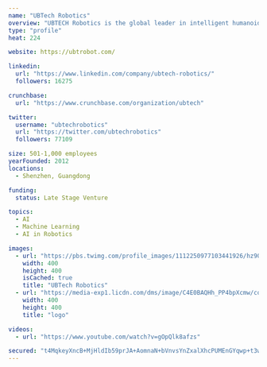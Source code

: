 ```yaml
---
name: "UBTech Robotics"
overview: "UBTECH Robotics is the global leader in intelligent humanoid robots. The company’s interactive robots serve the public, accelerate STEM education for children and assist &amp; entertain in the home. Integrating UBTECH robots into our daily lives enhances how we live, work, learn, and play. To be part of the UBTECH robot generation, visit www.ubtrobot.com and follow UBTECH Robotics on Facebook, Twitter, Instagram, and YouTube."
type: "profile"
heat: 224

website: https://ubtrobot.com/

linkedin:
  url: "https://www.linkedin.com/company/ubtech-robotics/"
  followers: 16275

crunchbase:
  url: "https://www.crunchbase.com/organization/ubtech"

twitter:
  username: "ubtechrobotics"
  url: "https://twitter.com/ubtechrobotics"
  followers: 77109

size: 501-1,000 employees
yearFounded: 2012
locations:
  - Shenzhen, Guangdong

funding:
  status: Late Stage Venture

topics:
  - AI
  - Machine Learning
  - AI in Robotics

images:
  - url: "https://pbs.twimg.com/profile_images/1112250977103441926/hz90Ld4q_400x400.png"
    width: 400
    height: 400
    isCached: true
    title: "UBTech Robotics"
  - url: "https://media-exp1.licdn.com/dms/image/C4E0BAQHh_PP4bpXcmw/company-logo_200_200/0?e=1594857600&v=beta&t=tSlz81LKeil-9jIvrcwGOWw_jZaH_bap7tZRkqHrI4E"
    width: 400
    height: 400
    title: "logo"

videos:
  - url: "https://www.youtube.com/watch?v=gOpQlk8afzs"

secured: "t4MqkeyXncB+MjHldIb59prJA+AomnaN+bVnvsYnZxalXhcPUMEnGYqwp+t3wYVLxI7SQkucP3C4AWVEQ8m+tPmy0UoUjt+fRsZCXbTHtHoyWcyOogmQ179A661WVq5fMxHDs4zNLJZc5g0tKXsY77L1qERpmzkh0aNORMBMm0dREjAOQsN90y9OrOz7taRMv4DEPOBPPRpOby3nSVAZP8qY+FFMhk14G49/wJfJVoLYdMPdt5nwKav9aOgBtabr8yht2ZHgAwt3D4DNNn/3grKJIjXsGfh/a1bBbMyiXpLj6kHZpM8I9tBN2WH1NzXh17lZjTW2VRdb1yZ0HdHDwTflTgZ1QkQ8nQ3LL2wtBaM8vhlQDQ0mvBLcXDKL+U6nILAT+jStYhaoy4LnCv622FouHYrbFhoAFZ4uHLdyUyM=;Athx3+0wBHI7qCJmXKo8pg=="
---
```



